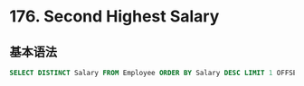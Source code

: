 # 176. Second Highest Salary

## 基本语法

```sql
SELECT DISTINCT Salary FROM Employee ORDER BY Salary DESC LIMIT 1 OFFSET 1
```



